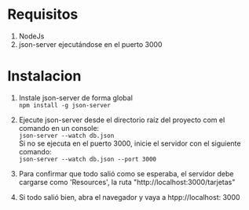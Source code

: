 # Requisitos  
1. NodeJs
2. json-server ejecutándose en el puerto 3000  
  
# Instalacion  

1. Instale json-server de forma global  
`npm install -g json-server`  

2. Ejecute json-server desde el directorio raíz del proyecto com el comando en un console:  
`json-server --watch db.json`  
Si no se ejecuta en el puerto 3000, inicie el servidor con el siguiente comando:  
`json-server --watch db.json --port 3000`  
  
3. Para confirmar que todo salió como se esperaba, el servidor debe cargarse como 'Resources', la ruta "http://localhost:3000/tarjetas"  
  
    
4. Si todo salió bien, abra el navegador y vaya a htpp://localhost: 3000    